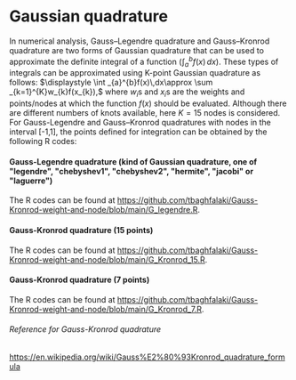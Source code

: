 # Gaussian quadrature
In numerical analysis, Gauss–Legendre quadrature and Gauss–Kronrod quadrature are two forms of Gaussian quadrature that can be  used to approximate the definite integral of a function ($`\int _{a}^{b}f(x)\,dx`$). These types of integrals can be approximated using K-point Gaussian quadrature as follows:
 $`\displaystyle \int _{a}^{b}f(x)\,dx\approx \sum _{k=1}^{K}w_{k}f(x_{k}),`$
where $`w_i`$s and $`x_i`$s are the weights and points/nodes at which the function $`f(x)`$ should be evaluated.
Although there are different numbers of knots available, here $K=15$ nodes is considered. For Gauss-Legendre and Gauss–Kronrod  quadratures with nodes in the interval [-1,1], the points defined for integration can be obtained by the following R codes:
#### Gauss-Legendre quadrature (kind of Gaussian quadrature, one of "legendre", "chebyshev1", "chebyshev2", "hermite", "jacobi" or "laguerre")
 The R codes can be found at https://github.com/tbaghfalaki/Gauss-Kronrod-weight-and-node/blob/main/G_legendre.R.
#### Gauss-Kronrod quadrature (15 points)
 The R codes can be found at https://github.com/tbaghfalaki/Gauss-Kronrod-weight-and-node/blob/main/G_Kronrod_15.R. 
#### Gauss-Kronrod quadrature (7 points)
 The R codes can be found at https://github.com/tbaghfalaki/Gauss-Kronrod-weight-and-node/blob/main/G_Kronrod_7.R. 


 ###### Reference for Gauss-Kronrod quadrature
 https://en.wikipedia.org/wiki/Gauss%E2%80%93Kronrod_quadrature_formula
 
